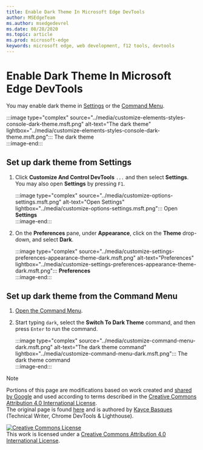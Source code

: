 ```yaml
---
title: Enable Dark Theme In Microsoft Edge DevTools
author: MSEdgeTeam
ms.author: msedgedevrel
ms.date: 08/28/2020
ms.topic: article
ms.prod: microsoft-edge
keywords: microsoft edge, web development, f12 tools, devtools
---
```

<!-- Copyright Kayce Basques 

   Licensed under the Apache License, Version 2.0 (the "License");
   you may not use this file except in compliance with the License.
   You may obtain a copy of the License at

       https://www.apache.org/licenses/LICENSE-2.0

   Unless required by applicable law or agreed to in writing, software
   distributed under the License is distributed on an "AS IS" BASIS,
   WITHOUT WARRANTIES OR CONDITIONS OF ANY KIND, either express or implied.
   See the License for the specific language governing permissions and
   limitations under the License.  -->





# Enable Dark Theme In Microsoft Edge DevTools   

  

You may enable dark theme in [Settings](#set-up-dark-theme-from-settings) or the [Command Menu](#set-up-dark-theme-from-the-command-menu).  

:::image type="complex" source="../media/customize-elements-styles-console-dark-theme.msft.png" alt-text="The dark theme" lightbox="../media/customize-elements-styles-console-dark-theme.msft.png":::
   The dark theme  
:::image-end:::  

## Set up dark theme from Settings   

1.  Click **Customize And Control DevTools** `...` and then select **Settings**.  You may also open **Settings** by pressing `F1`.  
    
    :::image type="complex" source="../media/customize-options-settings.msft.png" alt-text="Open Settings" lightbox="../media/customize-options-settings.msft.png":::
       Open **Settings**  
    :::image-end:::  

1.  On the **Preferences** pane,  under **Appearance**, click on the **Theme** drop-down, and select **Dark**.  
    
    :::image type="complex" source="../media/customize-settings-preferences-appearance-theme-dark.msft.png" alt-text="Preferences" lightbox="../media/customize-settings-preferences-appearance-theme-dark.msft.png":::
       **Preferences**  
    :::image-end:::  

## Set up dark theme from the Command Menu   

1.  [Open the Command Menu][DevtoolsCommandMenu].  
1.  Start typing `dark`, select the **Switch To Dark Theme** command, and then press `Enter` to run the command.  
    
    :::image type="complex" source="../media/customize-command-menu-dark.msft.png" alt-text="The dark theme command" lightbox="../media/customize-command-menu-dark.msft.png":::
       The dark theme command  
    :::image-end:::  
    
<!--  
   


-->  

<!-- links -->  

[DevtoolsCommandMenu]: ../command-menu/index.md "Command Menu | Microsoft Docs"  

> [!NOTE]
> Portions of this page are modifications based on work created and [shared by Google][GoogleSitePolicies] and used according to terms described in the [Creative Commons Attribution 4.0 International License][CCA4IL].  
> The original page is found [here](https://developers.google.com/web/tools/chrome-devtools/customize/dark-theme) and is authored by [Kayce Basques][KayceBasques] \(Technical Writer, Chrome DevTools \& Lighthouse\).  

[![Creative Commons License][CCby4Image]][CCA4IL]  
This work is licensed under a [Creative Commons Attribution 4.0 International License][CCA4IL].  

[CCA4IL]: https://creativecommons.org/licenses/by/4.0  
[CCby4Image]: https://i.creativecommons.org/l/by/4.0/88x31.png  
[GoogleSitePolicies]: https://developers.google.com/terms/site-policies  
[KayceBasques]: https://developers.google.com/web/resources/contributors/kaycebasques  
